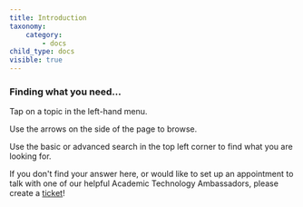```yaml
---
title: Introduction
taxonomy:
    category:
        - docs
child_type: docs
visible: true
---
```

<!--- Do not change! --->

### Finding what you need...

Tap on a topic in the left-hand menu.

Use the arrows on the side of the page to browse.

Use the basic or advanced search in the top left corner to find what you are looking for.

If you don't find your answer here, or would like to set up an appointment to talk with one of our helpful Academic Technology Ambassadors, please create a [ticket](https://www.twu.ca/help)!
